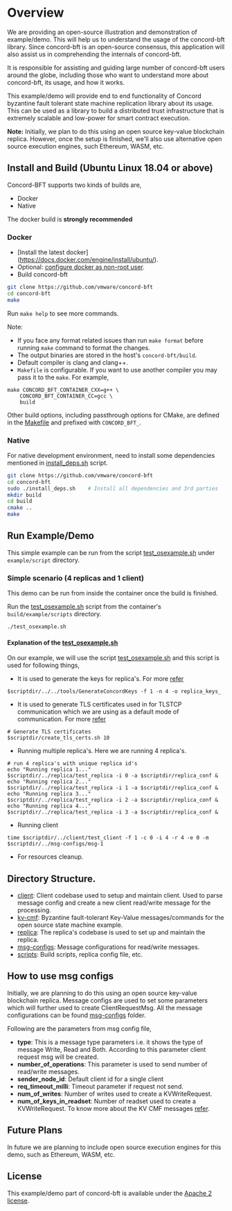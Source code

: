 # Overview
We are providing an open-source illustration and demonstration of example/demo. This will help us to understand the usage of the concord-bft library. Since concord-bft is an open-source consensus, this application will also assist us in comprehending the internals of concord-bft.

It is responsible for assisting and guiding large number of concord-bft users around the globe, including those who want to understand more about concord-bft, its usage, and how it works.

This example/demo will provide end to end functionality of Concord byzantine fault tolerant state machine replication library about its usage. This can be used as a library to build a distributed trust infrastructure that is extremely scalable and low-power for smart contract execution.

**Note:** Initially, we plan to do this using an open source key-value blockchain replica. However, once the setup is finished, we'll also use alternative open source execution engines, such Ethereum, WASM, etc.


## Install and Build (Ubuntu Linux 18.04 or above)
Concord-BFT supports two kinds of builds are,
* Docker
* Native

The docker build is **strongly recommended**


### Docker

* [Install the latest docker] (https://docs.docker.com/engine/install/ubuntu/).
* Optional: [configure docker as non-root user](https://docs.docker.com/engine/install/linux-postinstall/#manage-docker-as-a-non-root-user).
* Build concord-bft
```sh
git clone https://github.com/vmware/concord-bft
cd concord-bft
make
```
Run `make help` to see more commands.

Note:
* If you face any format related issues than run `make format` before running `make` command to format the changes.
* The output binaries are stored in the host's `concord-bft/build`.
* Default compiler is clang and clang++.
* `Makefile` is configurable. If you want to use another compiler you may pass it to the `make`.
For example,
```
make CONCORD_BFT_CONTAINER_CXX=g++ \
    CONCORD_BFT_CONTAINER_CC=gcc \
    build
```
Other build options, including passthrough options for CMake, are defined in the [Makefile](../Makefile) and prefixed with `CONCORD_BFT_`.


### Native

For native development environment, need to install some dependencies mentioned in [install_deps.sh](../install_deps.sh) script.
```sh
git clone https://github.com/vmware/concord-bft
cd concord-bft
sudo ./install_deps.sh    # Install all dependencies and 3rd parties
mkdir build
cd build
cmake ..
make
```


## Run Example/Demo
This simple example can be run from the script [test_osexample.sh](scripts/test_osexample.sh) under `example/script` directory.


### Simple scenario (4 replicas and 1 client)
This demo can be run from inside the container once the build is finished.

Run the [test_osexample.sh](scripts/test_osexample.sh) script from the container's `build/example/scripts` directory.
```sh
./test_osexample.sh
```


#### Explanation of the [test_osexample.sh](scripts/test_osexample.sh)
On our example, we will use the script [test_osexample.sh](scripts/test_osexample.sh) and this script is used for following things,
* It is used to generate the keys for replica's. For more [refer](../tools/README.md)
```
$scriptdir/../../tools/GenerateConcordKeys -f 1 -n 4 -o replica_keys_
```

* It is used to generate TLS certificates used in for TLSTCP communication which we are using as a default mode of communication. For more [refer](../scripts/linux/create_tls_certs.sh)
```
# Generate TLS certificates
$scriptdir/create_tls_certs.sh 10
```

* Running multiple replica's. Here we are running 4 replica's.
```
# run 4 replica's with unique replica id's
echo "Running replica 1..."
$scriptdir/../replica/test_replica -i 0 -a $scriptdir/replica_conf &
echo "Running replica 2..."
$scriptdir/../replica/test_replica -i 1 -a $scriptdir/replica_conf &
echo "Running replica 3..."
$scriptdir/../replica/test_replica -i 2 -a $scriptdir/replica_conf &
echo "Running replica 4..."
$scriptdir/../replica/test_replica -i 3 -a $scriptdir/replica_conf &
```

* Running client
```
time $scriptdir/../client/test_client -f 1 -c 0 -i 4 -r 4 -e 0 -m $scriptdir/../msg-configs/msg-1
```

* For resources cleanup.


## Directory Structure.
- [client](./client): Client codebase used to setup and maintain client. Used to parse message config and create a new client read/write message for the processing.
- [kv-cmf](./kv-cmf): Byzantine fault-tolerant Key-Value messages/commands for the open source state machine example.
- [replica](./replica): The replica's codebase is used to set up and maintain the replica.
- [msg-configs](./msg-configs): Message configurations for read/write messages.
- [scripts](./scripts): Build scripts, replica config file, etc.

## How to use msg configs
Initially, we are planning to do this using an open source key-value blockchain replica.
Message configs are used to set some parameters which will further used to create ClientRequestMsg.
All the message configurations can be found [msg-configs](./msg-configs) folder.

Following are the parameters from msg config file,
* **type**: This is a message type parameters i.e. it shows the type of message Write, Read and Both. According to this parameter client request msg will be created.
* **number_of_operations**: This parameter is used to send number of read/write messages.
* **sender_node_id**: Default client id for a single client
* **req_timeout_milli**: Timeout parameter if request not send.
* **num_of_writes**: Number of writes used to create a KVWriteRequest.
* **num_of_keys_in_readset**: Number of readset used to create a KVWriteRequest. To know more about the KV CMF messages [refer](./kv-cmf/kv_replica_msgs.cmf).


## Future Plans
In future we are planning to include open source execution engines for this demo, such as Ethereum, WASM, etc.


## License
This example/demo part of concord-bft is available under the [Apache 2 license](../LICENSE).